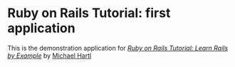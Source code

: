 # Ruby on Rails Tutorial: first application

This is the demonstration application for [*Ruby on Rails Tutorial: Learn Rails by Example*](http://railstutorial.org/) by [Michael Hartl](http://michaelhartl.org)